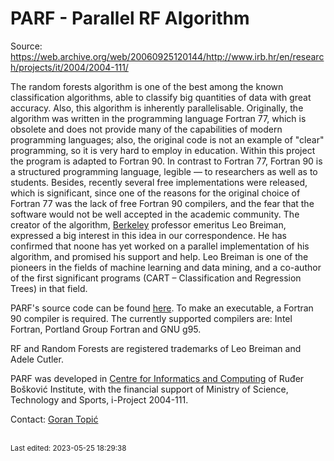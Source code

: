 # PARF - Parallel RF Algorithm

Source: https://web.archive.org/web/20060925120144/http://www.irb.hr/en/research/projects/it/2004/2004-111/

The random forests algorithm is one of the best among the known classification algorithms, able to classify big quantities of data with great accuracy. Also, this algorithm is inherently parallelisable. Originally, the algorithm was written in the programming language Fortran 77, which is obsolete and does not provide many of the capabilities of modern programming languages; also, the original code is not an example of "clear" programming, so it is very hard to employ in education. Within this project the program is adapted to Fortran 90. In contrast to Fortran 77, Fortran 90 is a structured programming language, legible — to researchers as well as to students. Besides, recently several free implementations were released, which is significant, since one of the reasons for the original choice of Fortran 77 was the lack of free Fortran 90 compilers, and the fear that the software would not be well accepted in the academic community. The creator of the algorithm, [Berkeley](https://web.archive.org/web/20060925120144/http://stat-www.berkeley.edu/users/breiman/) professor emeritus Leo Breiman, expressed a big interest in this idea in our correspondence. He has confirmed that noone has yet worked on a parallel implementation of his algorithm, and promised his support and help. Leo Breiman is one of the pioneers in the fields of machine learning and data mining, and a co-author of the first significant programs (CART – Classification and Regression Trees) in that field.

PARF's source code can be found [here](https://web.archive.org/web/20060925120144/http://www.irb.hr/en/research/projects/it/2004/2004-111/parf.tgz). To make an executable, a Fortran 90 compiler is required. The currently supported compilers are: Intel Fortran, Portland Group Fortran and GNU g95.

RF and Random Forests are registered trademarks of Leo Breiman and Adele Cutler.

PARF was developed in [Centre for Informatics and Computing](https://web.archive.org/web/20060925120144/http://www.irb.hr/hr/cir/) of Ruđer Bošković Institute, with the financial support of Ministry of Science, Technology and Sports, i-Project 2004-111.

Contact: [Goran Topić](https://web.archive.org/web/20060925120144/http://www.irb.hr/en/home/amadan/)

<br><sub>Last edited: 2023-05-25 18:29:38</sub>
